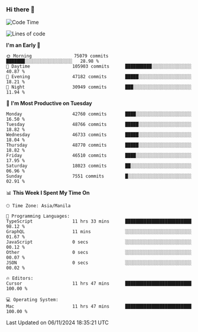 ### Hi there 👋

<!--START_SECTION:waka-->
![Code Time](http://img.shields.io/badge/Code%20Time-5%2C680%20hrs%2023%20mins-blue)

![Lines of code](https://img.shields.io/badge/From%20Hello%20World%20I%27ve%20Written-117.3%20million%20lines%20of%20code-blue)

**I'm an Early 🐤** 

```text
🌞 Morning                75079 commits       ███████░░░░░░░░░░░░░░░░░░   28.98 % 
🌆 Daytime                105903 commits      ██████████░░░░░░░░░░░░░░░   40.87 % 
🌃 Evening                47182 commits       █████░░░░░░░░░░░░░░░░░░░░   18.21 % 
🌙 Night                  30949 commits       ███░░░░░░░░░░░░░░░░░░░░░░   11.94 % 
```
📅 **I'm Most Productive on Tuesday** 

```text
Monday                   42760 commits       ████░░░░░░░░░░░░░░░░░░░░░   16.50 % 
Tuesday                  48766 commits       █████░░░░░░░░░░░░░░░░░░░░   18.82 % 
Wednesday                46733 commits       █████░░░░░░░░░░░░░░░░░░░░   18.04 % 
Thursday                 48770 commits       █████░░░░░░░░░░░░░░░░░░░░   18.82 % 
Friday                   46510 commits       ████░░░░░░░░░░░░░░░░░░░░░   17.95 % 
Saturday                 18023 commits       ██░░░░░░░░░░░░░░░░░░░░░░░   06.96 % 
Sunday                   7551 commits        █░░░░░░░░░░░░░░░░░░░░░░░░   02.91 % 
```


📊 **This Week I Spent My Time On** 

```text
🕑︎ Time Zone: Asia/Manila

💬 Programming Languages: 
TypeScript               11 hrs 33 mins      █████████████████████████   98.12 % 
GraphQL                  11 mins             ░░░░░░░░░░░░░░░░░░░░░░░░░   01.67 % 
JavaScript               0 secs              ░░░░░░░░░░░░░░░░░░░░░░░░░   00.12 % 
Other                    0 secs              ░░░░░░░░░░░░░░░░░░░░░░░░░   00.07 % 
JSON                     0 secs              ░░░░░░░░░░░░░░░░░░░░░░░░░   00.02 % 

🔥 Editors: 
Cursor                   11 hrs 47 mins      █████████████████████████   100.00 % 

💻 Operating System: 
Mac                      11 hrs 47 mins      █████████████████████████   100.00 % 
```


 Last Updated on 06/11/2024 18:35:21 UTC
<!--END_SECTION:waka-->


<!--
**rad182/rad182** is a ✨ _special_ ✨ repository because its `README.md` (this file) appears on your GitHub profile.

Here are some ideas to get you started:

- 🔭 I’m currently working on ...
- 🌱 I’m currently learning ...
- 👯 I’m looking to collaborate on ...
- 🤔 I’m looking for help with ...
- 💬 Ask me about ...
- 📫 How to reach me: ...
- 😄 Pronouns: ...
- ⚡ Fun fact: ...
-->
